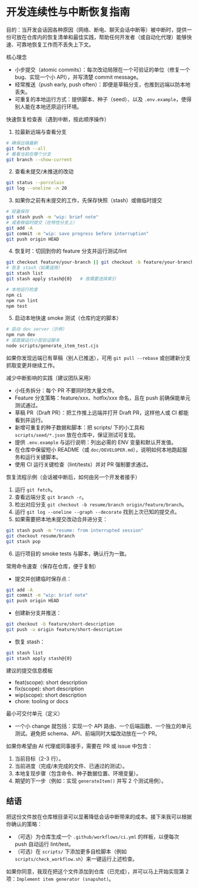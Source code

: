 # 开发连续性与中断恢复指南

目的：当开发会话因各种原因（网络、断电、聊天会话中断等）被中断时，提供一份可放在仓库内的恢复清单和最佳实践，帮助任何开发者（或自动化代理）能够快速、可靠地恢复工作而不丢失上下文。

核心理念
- 小步提交（atomic commits）：每次改动局限在一个可验证的单位（修复一个 bug、实现一个小 API），并写清楚 commit message。
- 经常推送（push early, push often）：即便是草稿分支，也推到远端以防本地丢失。
- 可重复的本地运行方式：提供脚本、种子（seed）、以及 `.env.example`，使得别人能在本地还原运行环境。

快速恢复检查表（遇到中断，按此顺序操作）
1) 拉最新远端与查看分支

```bash
# 确保远端最新
git fetch --all
# 看看当前在哪个分支
git branch --show-current
```

2) 查看未提交/未推送的改动

```bash
git status --porcelain
git log --oneline -n 20
```

3) 如果你之前有未提交的工作，先保存快照（stash）或做临时提交

```bash
# 轻量保存
git stash push -m "wip: brief note"
# 或者做临时提交（在特性分支上）
git add -A
git commit -m "wip: save progress before interruption"
git push origin HEAD
```

4) 恢复时：切回到你的 feature 分支并运行测试/lint

```bash
git checkout feature/your-branch || git checkout -b feature/your-branch origin/feature/your-branch
# 恢复 stash（如果适用）
git stash list
git stash apply stash@{0}   # 按需要选择索引

# 本地运行检查
npm ci
npm run lint
npm test
```

5) 启动本地快速 smoke 测试（仓库约定的脚本）

```bash
# 启动 dev server（示例）
npm run dev
# 或直接运行小型验证脚本
node scripts/generate_item_test.cjs
```

如果你发现远端已有草稿（别人已推送），可用 `git pull --rebase` 或创建新分支抓取变更并继续工作。

减少中断影响的实践（建议团队采用）
- 小任务拆分：每个 PR 不要同时改大量文件。
- Feature 分支策略：feature/xxx、hotfix/xxx 命名，且在 push 前确保能单元测试通过。
- 草稿 PR（Draft PR）：把工作推上远端并打开 Draft PR，这样他人或 CI 都能看到并运行。
- 新增可重复的种子数据和脚本：把 scripts/ 下的小工具和 `scripts/seed/*.json` 放在仓库中，保证测试可复现。
- 提供 `.env.example` 与运行说明：列出必需的 ENV 变量和默认开发值。
- 在仓库中保留短小 README（或 `doc/DEVELOPER.md`），说明如何本地跑起服务和运行关键脚本。
- 使用 CI 运行关键检查（lint/tests）并对 PR 强制要求通过。

恢复流程示例（会话被中断后，如何由另一个开发者接手）
1. 运行 `git fetch`。
2. 查看远端分支 `git branch -r`。
3. 检出对应分支 `git checkout -b resume/branch origin/feature/branch`。
4. 运行 `git log --oneline --graph --decorate` 找到上次已知的提交点。
5. 如果需要把本地未提交改动合并进分支：

```bash
git stash push -m "resume: from interrupted session"
git checkout resume/branch
git stash pop
```

6. 运行项目的 smoke tests 与脚本，确认行为一致。

常用命令速查（保存在仓库，便于复制）
- 提交并创建临时保存点：

```bash
git add -A
git commit -m "wip: brief note"
git push origin HEAD
```

- 创建新分支并推送：

```bash
git checkout -b feature/short-description
git push -u origin feature/short-description
```

- 恢复 stash：

```bash
git stash list
git stash apply stash@{0}
```

建议的提交信息模板
- feat(scope): short description
- fix(scope): short description
- wip(scope): short description
- chore: tooling or docs

最小可交付单元（定义）
- 一个小 change 就包括：实现一个 API 路由、一个后端函数、一个独立的单元测试。避免把 schema、API、前端同时大幅改动放在一个 PR。

如果你希望由 AI 代理或同事接手，需要在 PR 或 issue 中包含：
1. 当前目标（2-3 行）。
2. 当前进度（完成/未完成的文件、已通过的测试）。
3. 本地复现步骤（包含命令、种子数据位置、环境变量）。
4. 期望的下一步（例如：实现 `generateItem()` 并写 2 个测试用例）。

结语
-----
把这份文件放在仓库根目录可以显著降低会话中断带来的成本。接下来我可以根据你确认的策略：

- （可选）为仓库生成一个 `.github/workflows/ci.yml` 的样板，以便每次 push 自动运行 lint/test。
- （可选）在 `scripts/` 下添加更多自检脚本（例如 `scripts/check_workflow.sh`）来一键运行上述检查。

如果你同意，我现在把这个文件添加到仓库（已完成），并可以马上开始实现第 2 项：`Implement item generator (snapshot)`。
